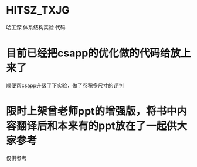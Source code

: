 # HITSZ_TXJG
哈工深 体系结构实验 代码

#  目前已经把csapp的优化做的代码给放上来了
顺便帮csapp升级了下实验，做了卷积多尺寸的评判


#  限时上架曾老师ppt的增强版，将书中内容翻译后和本来有的ppt放在了一起供大家参考

仅供参考
